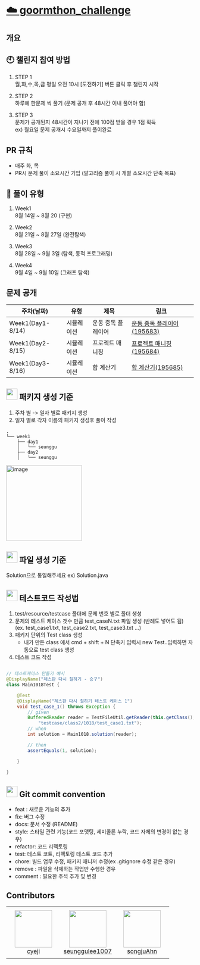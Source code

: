 # [☁️ goormthon_challenge](https://9oormthonchallenge.oopy.io/?utm_source=community&utm_medium=social_affiliate&utm_content=pre_apply)

## 개요

## 🕙 챌린지 참여 방법

1. STEP 1 </br>
   월,화,수,목,금 평일 오전 10시 [도전하기] 버튼 클릭 후 챌린지 시작

2. STEP 2 </br>
   하루에 한문제 씩 풀기 (문제 공개 후 48시간 이내 풀어야 함)

3. STEP 3 </br>
문제가 공개된지 48시간이 지나기 전에 100점 받을 경우 1점 획득 </br>
ex) 월요일 문제 공개시 수요일까지 풀이완료

## PR 규칙
- 매주 화, 목
- PR시 문제 풀이 소요시간 기입 (알고리즘 풀이 시 개별 소요시간 단축 목표)

## 📝 풀이 유형

1. Week1 </br>
   8월 14일 ~ 8월 20 (구현)

2. Week2 </br>
   8월 21일 ~ 8월 27일 (완전탐색)

3. Week3 </br>
   8월 28일 ~ 9월 3일 (탐색, 동적 프로그래밍)

4. Week4 </br>
   9월 4일 ~ 9월 10일 (그래프 탐색)

## 문제 공개

| 주차(날짜)           | 유형    | 제목         | 링크                                                                                                                                         |
|------------------|-------|------------|--------------------------------------------------------------------------------------------------------------------------------------------|
| Week1(Day1-8/14) | 시뮬레이션 | 운동 중독 플레이어 | [운동 중독 플레이어(195683)](https://level.goorm.io/exam/195683/%EC%9A%B4%EB%8F%99-%EC%A4%91%EB%8F%85-%ED%94%8C%EB%A0%88%EC%9D%B4%EC%96%B4/quiz/1) |
| Week1(Day2-8/15) | 시뮬레이션 | 프로젝트 매니징 | [프로젝트 매니징(195684)](https://level.goorm.io/exam/195684/%ED%94%84%EB%A1%9C%EC%A0%9D%ED%8A%B8-%EB%A7%A4%EB%8B%88%EC%A7%95/quiz/1)                                                                                                                                   |
| Week1(Day3-8/16) | 시뮬레이션 |   합 계산기         | [합 계산기(195685)](https://level.goorm.io/exam/195685/%ED%95%A9-%EA%B3%84%EC%82%B0%EA%B8%B0/quiz/1)                                                                                                                                            |

## <img src="https://img.icons8.com/color/48/null/folder-tree.png" width="30" height="30" style="padding: 0;margin-bottom:-5px;"/> 패키지 생성 기준

1. 주차 별 -> 일자 별로 패키지 생성 </br>
2. 일자 별로 각자 이름의 패키지 생성후 풀이 작성 </br>

```
.
└── week1
    ├── day1  
    │   └── seunggu
    ├── day2
    │   └── seunggu
```

<img width="203" alt="image" src="https://github.com/algorithm-cote-study/goormthon_challenge/assets/98408267/a4738798-5fcd-40e0-8357-616435413118">

## <img src="https://img.icons8.com/color/48/null/java-files.png" width="30" height="30" style="padding: 0;margin-bottom:-5px;"/> 파일 생성 기준

Solution으로 통일해주세요 ex) Solution.java

## <img src="https://img.icons8.com/color/48/null/programming-flag.png" width="30" height="30" style="padding: 0;margin-bottom:-5px;"/> 테스트코드 작성법

1. test/resource/testcase 폴더에 문제 번호 별로 폴더 생성
2. 문제의 테스트 케이스 갯수 만큼 test_caseN.txt 파일 생성 (반례도 넣어도 됨) (ex. test_case1.txt, test_case2.txt,
   test_case3.txt ...)
3. 패키지 단위의 Test class 생성
    - 내가 만든 class 에서 cmd + shift + N 단축키 입력시 new Test..입력하면 자동으로 test class 생성
4. 테스트 코드 작성

```java

// 테스트케이스 만들기 예시
@DisplayName("체스판 다시 칠하기 - 승구")
class Main1018Test {

    @Test
    @DisplayName("체스판 다시 칠하기 테스트 케이스 1")
    void test_case_1() throws Exception {
        // given
        BufferedReader reader = TestFileUtil.getReader(this.getClass(),
            "testcase/class2/1018/test_case1.txt");
        // when
        int solution = Main1018.solution(reader);

        // then
        assertEquals(1, solution);

    }

}

```

## <img src="https://img.icons8.com/color/48/null/github--v1.png" width="30" height="30" style="padding: 0;margin-bottom:-5px;"/> Git commit convention

- feat : 새로운 기능의 추가
- fix: 버그 수정
- docs: 문서 수정 (README)
- style: 스타일 관련 기능(코드 포맷팅, 세미콜론 누락, 코드 자체의 변경이 없는 경우)
- refactor: 코드 리펙토링
- test: 테스트 코트, 리펙토링 테스트 코드 추가
- chore: 빌드 업무 수정, 패키지 매니저 수정(ex .gitignore 수정 같은 경우)
- remove : 파일을 삭제하는 작업만 수행한 경우
- comment : 필요한 주석 추가 및 변경

## Contributors

<table >
    <tr height="140px">
        <td align="center" width="130px">
            <a href="https://github.com/cyeji"><img height="100px" width="100px" src="https://avatars.githubusercontent.com/u/98408267?v=4"/></a>
            <br />
            <a href="https://github.com/cyeji">cyeji</a>
        </td>
        <td align="center" width="130px">
            <a href="https://github.com/seunggulee1007"><img height="100px" width="100px" src="https://avatars.githubusercontent.com/u/32692807?v=4"/></a>
            <br />
            <a href="https://github.com/seunggulee1007">seunggulee1007</a>
        </td>
        <td align="center" width="130px">
            <a href="https://github.com/songjuAhn"><img height="100px" width="100px" src="https://avatars.githubusercontent.com/u/18460680?v=4"/></a>
            <br />
            <a href="https://github.com/songjuAhn">songjuAhn</a>
        </td>
    </tr>
</table>
